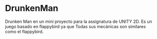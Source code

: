 # DrunkenMan

Drunken Man en un mini proyecto para la assignatura de UNITY 2D. Es un juego basado en flappybird ya que Todas sus mecánicas son similares como el flappybird.
